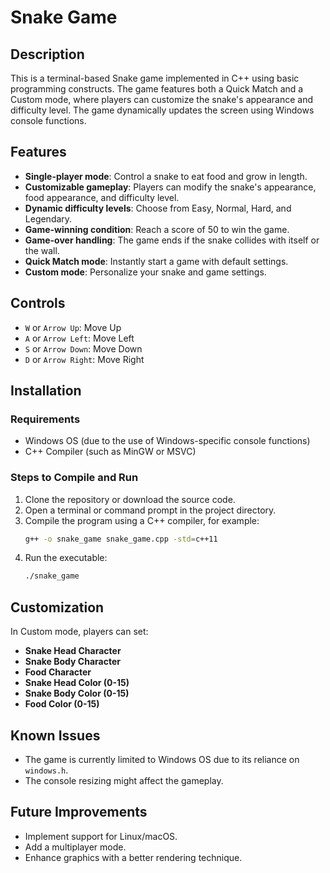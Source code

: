 # Snake Game

## Description
This is a terminal-based Snake game implemented in C++ using basic programming constructs. The game features both a Quick Match and a Custom mode, where players can customize the snake's appearance and difficulty level. The game dynamically updates the screen using Windows console functions.

## Features
- **Single-player mode**: Control a snake to eat food and grow in length.
- **Customizable gameplay**: Players can modify the snake's appearance, food appearance, and difficulty level.
- **Dynamic difficulty levels**: Choose from Easy, Normal, Hard, and Legendary.
- **Game-winning condition**: Reach a score of 50 to win the game.
- **Game-over handling**: The game ends if the snake collides with itself or the wall.
- **Quick Match mode**: Instantly start a game with default settings.
- **Custom mode**: Personalize your snake and game settings.

## Controls
- `W` or `Arrow Up`: Move Up
- `A` or `Arrow Left`: Move Left
- `S` or `Arrow Down`: Move Down
- `D` or `Arrow Right`: Move Right

## Installation
### Requirements
- Windows OS (due to the use of Windows-specific console functions)
- C++ Compiler (such as MinGW or MSVC)

### Steps to Compile and Run
1. Clone the repository or download the source code.
2. Open a terminal or command prompt in the project directory.
3. Compile the program using a C++ compiler, for example:
   ```sh
   g++ -o snake_game snake_game.cpp -std=c++11
   ```
4. Run the executable:
   ```sh
   ./snake_game
   ```

## Customization
In Custom mode, players can set:
- **Snake Head Character**
- **Snake Body Character**
- **Food Character**
- **Snake Head Color (0-15)**
- **Snake Body Color (0-15)**
- **Food Color (0-15)**

## Known Issues
- The game is currently limited to Windows OS due to its reliance on `windows.h`.
- The console resizing might affect the gameplay.

## Future Improvements
- Implement support for Linux/macOS.
- Add a multiplayer mode.
- Enhance graphics with a better rendering technique.

